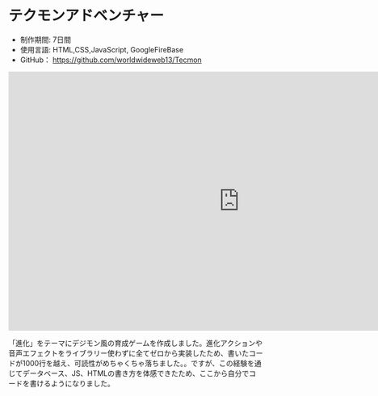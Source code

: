 # テクモンアドベンチャー

* 制作期間: 7日間
* 使用言語: HTML,CSS,JavaScript, GoogleFireBase
* GitHub：
https://github.com/worldwideweb13/Tecmon

<iframe width="913" height="514" src="https://www.youtube.com/embed/0sLqy5UFSpA" title="YouTube video player" frameborder="0" allow="accelerometer; autoplay; clipboard-write; encrypted-media; gyroscope; picture-in-picture" allowfullscreen></iframe>

「進化」をテーマにデジモン風の育成ゲームを作成しました。進化アクションや音声エフェクトをライブラリー使わずに全てゼロから実装したため、書いたコードが1000行を越え、可読性がめちゃくちゃ落ちました。。ですが、この経験を通じてデータベース、JS、HTMLの書き方を体感できたため、ここから自分でコードを書けるようになりました。
